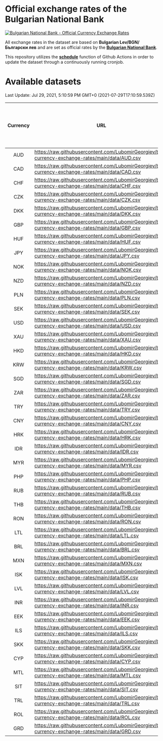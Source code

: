 # Official exchange rates of the Bulgarian National Bank

[![Bulgarian National Bank - Official Currency Exchange Rates](https://github.com/LubomirGeorgiev/bnb-currency-exchange-rates/actions/workflows/update-rates.yml/badge.svg?branch=main)](https://github.com/LubomirGeorgiev/bnb-currency-exchange-rates/actions/workflows/update-rates.yml)

All exchange rates in the dataset are based on **Bulgarian Lev/BGN/Български лев** and are set as official rates by the [**Bulgarian National Bank**](https://www.bnb.bg/Statistics/StExternalSector/StExchangeRates/StERForeignCurrencies/index.htm?toLang=_EN).

This repository utilizes the [**schedule**](https://docs.github.com/en/actions/reference/events-that-trigger-workflows) function of Github Actions in order to update the dataset through a continuously running cronjob.

# Available datasets

<!-- START LINKS (DO NOT EVER FU*ING DELETE THIS COMMENT FOR THE LOVE OF YOUR LIFE!!! IF YOU ARE CURIOS HOW IT WORKS, YOU CAN HAVE A LOOK AT ./src/updateReadme.ts) -->

Last Update: Jul 29, 2021, 5:10:59 PM GMT+0 (2021-07-29T17:10:59.539Z)

| Currency | URL                                                                                             | Number of records | Number of missing days that were filled in |
| :------: | ----------------------------------------------------------------------------------------------- | :---------------: | :----------------------------------------: |
|   AUD    | https://raw.githubusercontent.com/LubomirGeorgiev/bnb-currency-exchange-rates/main/data/AUD.csv |       7832        |                    2407                    |
|   CAD    | https://raw.githubusercontent.com/LubomirGeorgiev/bnb-currency-exchange-rates/main/data/CAD.csv |       7832        |                    2407                    |
|   CHF    | https://raw.githubusercontent.com/LubomirGeorgiev/bnb-currency-exchange-rates/main/data/CHF.csv |       7832        |                    2407                    |
|   CZK    | https://raw.githubusercontent.com/LubomirGeorgiev/bnb-currency-exchange-rates/main/data/CZK.csv |       7832        |                    2407                    |
|   DKK    | https://raw.githubusercontent.com/LubomirGeorgiev/bnb-currency-exchange-rates/main/data/DKK.csv |       7832        |                    2407                    |
|   GBP    | https://raw.githubusercontent.com/LubomirGeorgiev/bnb-currency-exchange-rates/main/data/GBP.csv |       7832        |                    2407                    |
|   HUF    | https://raw.githubusercontent.com/LubomirGeorgiev/bnb-currency-exchange-rates/main/data/HUF.csv |       7832        |                    2407                    |
|   JPY    | https://raw.githubusercontent.com/LubomirGeorgiev/bnb-currency-exchange-rates/main/data/JPY.csv |       7832        |                    2407                    |
|   NOK    | https://raw.githubusercontent.com/LubomirGeorgiev/bnb-currency-exchange-rates/main/data/NOK.csv |       7832        |                    2407                    |
|   NZD    | https://raw.githubusercontent.com/LubomirGeorgiev/bnb-currency-exchange-rates/main/data/NZD.csv |       7832        |                    2407                    |
|   PLN    | https://raw.githubusercontent.com/LubomirGeorgiev/bnb-currency-exchange-rates/main/data/PLN.csv |       7832        |                    2407                    |
|   SEK    | https://raw.githubusercontent.com/LubomirGeorgiev/bnb-currency-exchange-rates/main/data/SEK.csv |       7832        |                    2407                    |
|   USD    | https://raw.githubusercontent.com/LubomirGeorgiev/bnb-currency-exchange-rates/main/data/USD.csv |       7832        |                    2407                    |
|   XAU    | https://raw.githubusercontent.com/LubomirGeorgiev/bnb-currency-exchange-rates/main/data/XAU.csv |       7831        |                    2408                    |
|   HKD    | https://raw.githubusercontent.com/LubomirGeorgiev/bnb-currency-exchange-rates/main/data/HKD.csv |       7530        |                    2316                    |
|   KRW    | https://raw.githubusercontent.com/LubomirGeorgiev/bnb-currency-exchange-rates/main/data/KRW.csv |       7530        |                    2316                    |
|   SGD    | https://raw.githubusercontent.com/LubomirGeorgiev/bnb-currency-exchange-rates/main/data/SGD.csv |       7530        |                    2316                    |
|   ZAR    | https://raw.githubusercontent.com/LubomirGeorgiev/bnb-currency-exchange-rates/main/data/ZAR.csv |       7530        |                    2316                    |
|   TRY    | https://raw.githubusercontent.com/LubomirGeorgiev/bnb-currency-exchange-rates/main/data/TRY.csv |       6020        |                    1854                    |
|   CNY    | https://raw.githubusercontent.com/LubomirGeorgiev/bnb-currency-exchange-rates/main/data/CNY.csv |       5900        |                    1818                    |
|   HRK    | https://raw.githubusercontent.com/LubomirGeorgiev/bnb-currency-exchange-rates/main/data/HRK.csv |       5900        |                    1818                    |
|   IDR    | https://raw.githubusercontent.com/LubomirGeorgiev/bnb-currency-exchange-rates/main/data/IDR.csv |       5900        |                    1818                    |
|   MYR    | https://raw.githubusercontent.com/LubomirGeorgiev/bnb-currency-exchange-rates/main/data/MYR.csv |       5900        |                    1818                    |
|   PHP    | https://raw.githubusercontent.com/LubomirGeorgiev/bnb-currency-exchange-rates/main/data/PHP.csv |       5900        |                    1818                    |
|   RUB    | https://raw.githubusercontent.com/LubomirGeorgiev/bnb-currency-exchange-rates/main/data/RUB.csv |       5900        |                    1818                    |
|   THB    | https://raw.githubusercontent.com/LubomirGeorgiev/bnb-currency-exchange-rates/main/data/THB.csv |       5900        |                    1818                    |
|   RON    | https://raw.githubusercontent.com/LubomirGeorgiev/bnb-currency-exchange-rates/main/data/RON.csv |       5841        |                    1800                    |
|   LTL    | https://raw.githubusercontent.com/LubomirGeorgiev/bnb-currency-exchange-rates/main/data/LTL.csv |       5140        |                    1569                    |
|   BRL    | https://raw.githubusercontent.com/LubomirGeorgiev/bnb-currency-exchange-rates/main/data/BRL.csv |       4928        |                    1519                    |
|   MXN    | https://raw.githubusercontent.com/LubomirGeorgiev/bnb-currency-exchange-rates/main/data/MXN.csv |       4928        |                    1519                    |
|   ISK    | https://raw.githubusercontent.com/LubomirGeorgiev/bnb-currency-exchange-rates/main/data/ISK.csv |       4842        |                    1495                    |
|   LVL    | https://raw.githubusercontent.com/LubomirGeorgiev/bnb-currency-exchange-rates/main/data/LVL.csv |       4781        |                    1461                    |
|   INR    | https://raw.githubusercontent.com/LubomirGeorgiev/bnb-currency-exchange-rates/main/data/INR.csv |       4561        |                    1405                    |
|   EEK    | https://raw.githubusercontent.com/LubomirGeorgiev/bnb-currency-exchange-rates/main/data/EEK.csv |       3994        |                    1220                    |
|   ILS    | https://raw.githubusercontent.com/LubomirGeorgiev/bnb-currency-exchange-rates/main/data/ILS.csv |       3835        |                    1184                    |
|   SKK    | https://raw.githubusercontent.com/LubomirGeorgiev/bnb-currency-exchange-rates/main/data/SKK.csv |       2964        |                    906                     |
|   CYP    | https://raw.githubusercontent.com/LubomirGeorgiev/bnb-currency-exchange-rates/main/data/CYP.csv |       2900        |                    884                     |
|   MTL    | https://raw.githubusercontent.com/LubomirGeorgiev/bnb-currency-exchange-rates/main/data/MTL.csv |       2598        |                    793                     |
|   SIT    | https://raw.githubusercontent.com/LubomirGeorgiev/bnb-currency-exchange-rates/main/data/SIT.csv |       2536        |                    772                     |
|   TRL    | https://raw.githubusercontent.com/LubomirGeorgiev/bnb-currency-exchange-rates/main/data/TRL.csv |       1810        |                    551                     |
|   ROL    | https://raw.githubusercontent.com/LubomirGeorgiev/bnb-currency-exchange-rates/main/data/ROL.csv |       1689        |                    516                     |
|   GRD    | https://raw.githubusercontent.com/LubomirGeorgiev/bnb-currency-exchange-rates/main/data/GRD.csv |        361        |                    109                     |

<!-- END LINKS (DO NOT EVER FU*ING DELETE THIS COMMENT FOR THE LOVE OF YOUR LIFE!!! IF YOU ARE CURIOS HOW IT WORKS, YOU CAN HAVE A LOOK AT ./src/updateReadme.ts) -->
